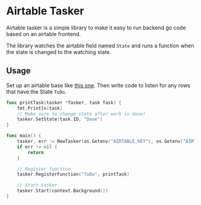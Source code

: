 # Airtable Tasker

Airtable tasker is a simple library to make it easy to run backend go code based on an airtable frontend.

The library watches the airtable field named `State` and runs a function when the state is changed to the watching state.

## Usage

Set up an airtable base like [this one](https://airtable.com/shrrp5hz1D5JTb1HI).
Then write code to listen for any rows that have the State `ToDo`.

```go
func printTask(tasker *Tasker, task Task) {
    fmt.Println(task)
    // Make sure to change state after work is done!
    tasker.SetState(task.ID, "Done")
}

func main() {
    tasker, err := NewTasker(os.Getenv("AIRTABLE_KEY"), os.Getenv("AIRTABLE_BASE"))
    if err != nil {
        return
    }

    // Register function
    tasker.RegisterFunction("ToDo", printTask)

    // Start tasker
    tasker.Start(context.Background())
}
```
